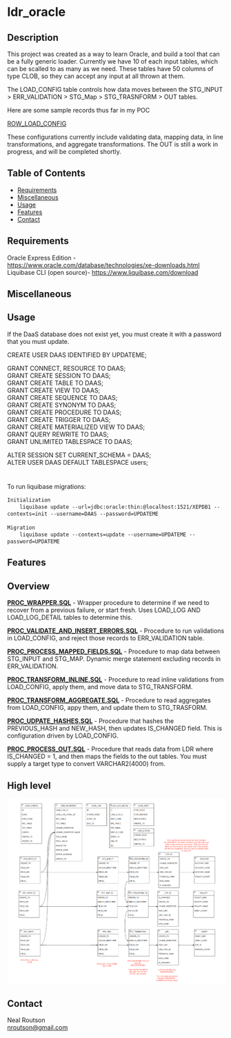 # ldr_oracle

## Description
This project was created as a way to learn Oracle, and build a tool that can be a fully generic loader.  Currently we have 10 of each input tables, which can be scalled to as many as we need.  These tables have 50 columns of type CLOB, so they can accept any input at all thrown at them.

The LOAD_CONFIG table controls how data moves between the STG_INPUT > ERR_VALIDATION > STG_Map > STG_TRASNFORM > OUT tables.

Here are some sample records thus far in my POC

[ROW_LOAD_CONFIG](https://github.com/nealrout/ldr_oracle/blob/develop/sql/row/ROW_LOAD_CONFIG.sql) 

These configurations currently include validating data, mapping data, in line transformations, and aggregate transformations.  The OUT is still a work in progress, and will be completed shortly.


## Table of Contents

- [Requirements](#requirements)
- [Miscellaneous](#miscellaneous)
- [Usage](#usage)
- [Features](#features)
- [Contact](#contact)

## Requirements
Oracle Express Edition - https://www.oracle.com/database/technologies/xe-downloads.html  
Liquibase CLI (open source)- https://www.liquibase.com/download
## Miscellaneous


## Usage
If the DaaS database does not exist yet, you must create it with a password that you must update. 

  CREATE USER DAAS IDENTIFIED BY UPDATEME;

  GRANT CONNECT, RESOURCE TO DAAS;  
  GRANT CREATE SESSION TO DAAS;  
  GRANT CREATE TABLE TO DAAS;  
  GRANT CREATE VIEW TO DAAS;  
  GRANT CREATE SEQUENCE TO DAAS;  
  GRANT CREATE SYNONYM TO DAAS;  
  GRANT CREATE PROCEDURE TO DAAS;  
  GRANT CREATE TRIGGER TO DAAS;  
  GRANT CREATE MATERIALIZED VIEW TO DAAS;  
  GRANT QUERY REWRITE TO DAAS;  
  GRANT UNLIMITED TABLESPACE TO DAAS;  
  
  ALTER SESSION SET CURRENT_SCHEMA = DAAS;  
  ALTER USER DAAS DEFAULT TABLESPACE users;  



#
To run liquibase migrations:

    Initialization
        liquibase update --url=jdbc:oracle:thin:@localhost:1521/XEPDB1 --contexts=init --username=DAAS --password=UPDATEME

    Migration
        liquibase update --contexts=update --username=UPDATEME --password=UPDATEME

## Features
## Overview
__[PROC_WRAPPER.SQL](https://github.com/nealrout/ldr_oracle/blob/develop/sql/procedure/PROC_WRAPPER.SQL)__ - Wrapper procedure to determine if we need to recover from a previous failure, or start fresh.  Uses LOAD_LOG AND LOAD_LOG_DETAIL  tables to determine this.

__[PROC_VALIDATE_AND_INSERT_ERRORS.SQL](https://github.com/nealrout/ldr_oracle/blob/develop/sql/procedure/PROC_VALIDATE_AND_INSERT_ERRORS.SQL)__ -  Procedure to run validations in LOAD_CONFIG, and reject those records to ERR_VALIDATION table.

__[PROC_PROCESS_MAPPED_FIELDS.SQL](https://github.com/nealrout/ldr_oracle/blob/develop/sql/procedure/PROC_PROCESS_MAPPED_FIELDS.SQL)__ - Procedure to map data between STG_INPUT and STG_MAP.  Dynamic merge statement excluding records in ERR_VALIDATION.

__[PROC_TRANSFORM_INLINE.SQL](https://github.com/nealrout/ldr_oracle/blob/develop/sql/procedure/PROC_PROCESS_TRANSFORM_INLINE.SQL)__ - Procedure to read inline validations from LOAD_CONFIG, apply them, and move data to STG_TRANSFORM.

__[PROC_TRANSFORM_AGGREGATE.SQL](https://github.com/nealrout/ldr_oracle/blob/develop/sql/procedure/PROC_TRANSFORM_AGGREGATE.SQL)__ - Procedure to read aggregates from LOAD_CONFIG, appy them, and update them to STG_TRASFORM.

__[PROC_UDPATE_HASHES.SQL](https://github.com/nealrout/ldr_oracle/blob/develop/sql/procedure/PROC_UDPATE_HASHES.SQL)__ - Procedure that hashes the PREVIOUS_HASH and NEW_HASH, then updates IS_CHANGED field.  This is configuration driven by LOAD_CONFIG.

__[PROC_PROCESS_OUT.SQL](https://github.com/nealrout/ldr_oracle/blob/develop/sql/procedure/PROC_PROCESS_OUT.SQL)__ - Procedure that reads data from LDR where IS_CHANGED = 1, and then maps the fields to the out tables.  You must supply a target type to convert VARCHAR2(4000) from.

## High level
![My Project Logo](LDR_ORACLE.png)

## Contact
Neal Routson  
nroutson@gmail.com
